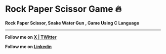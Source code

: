 # Rock Paper Scissor Game 🔥
<b><p>Rock Paper Scissor, Snake Water Gun , Game Using C Language</p></b>
<hr>

<b><p>Follow me on  <a href="https://x.com/code_with_ssn>"> X | TWitter</a></p></b>
<b><p>Follow me on  <a href="https://www.linkedin.com/in/salik-seraj-naik"> Linkedin</a></p></b>
